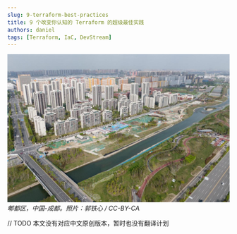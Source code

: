 ```yaml
---
slug: 9-terraform-best-practices
title: 9 个改变你认知的 Terraform 的超级最佳实践
authors: daniel
tags: [Terraform, IaC, DevStream]
---
```


![郫都区，中国-成都](./banner.jpg)
*郫都区，中国-成都。照片：郭铁心 / CC-BY-CA*

// TODO 本文没有对应中文原创版本，暂时也没有翻译计划
